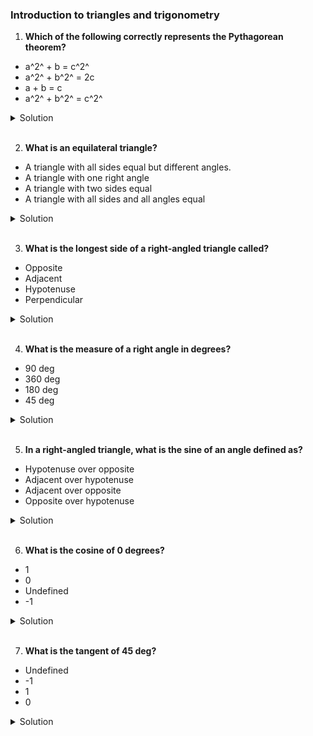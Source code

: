 ### Introduction to triangles and trigonometry

1. **Which of the following correctly represents the Pythagorean theorem?**

- a^2^ + b = c^2^
- a^2^ + b^2^ = 2c
- a + b = c
- a^2^ + b^2^ = c^2^

<details>
  <summary>Solution</summary>

The correct answer is a^2^ + b^2^ = c^2^

</details>

</br>

2. **What is an equilateral triangle?**

- A triangle with all sides equal but different angles.
- A triangle with one right angle
- A triangle with two sides equal
- A triangle with all sides and all angles equal

<details>
  <summary>Solution</summary>

A triangle with all sides and all angles equal

</details>

</br>

3. **What is the longest side of a right-angled triangle called?**

- Opposite
- Adjacent
- Hypotenuse
- Perpendicular

<details>
  <summary>Solution</summary>

Hypotenuse

</details>

</br>

4. **What is the measure of a right angle in degrees?**

- 90 deg
- 360 deg
- 180 deg
- 45 deg

<details>
  <summary>Solution</summary>

90 deg

</details>

</br>

5. **In a right-angled triangle, what is the sine of an angle defined as?**

- Hypotenuse over opposite
- Adjacent over hypotenuse
- Adjacent over opposite
- Opposite over hypotenuse

<details>
  <summary>Solution</summary>

Opposite over hypotenuse

</details>

</br>

6. **What is the cosine of 0 degrees?**

- 1
- 0
- Undefined
- -1

<details>
  <summary>Solution</summary>

1

</details>

</br>

7. **What is the tangent of 45 deg?**

- Undefined
- -1
- 1
- 0

<details>
  <summary>Solution</summary>

-1

</details>

</br>
